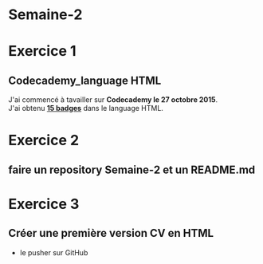 # Semaine-2


# Exercice 1
## Codecademy_language HTML
J'ai commencé à tavailler sur __Codecademy le 27 octobre 2015__.  
J'ai obtenu __[15 badges](https://www.codecademy.com/fr/users/Ben135587/achievements)__ dans le language HTML.  

# Exercice 2
## faire un repository Semaine-2 et un README.md  

# Exercice 3  
## Créer une première version CV en HTML  
  
* le pusher sur GitHub  
